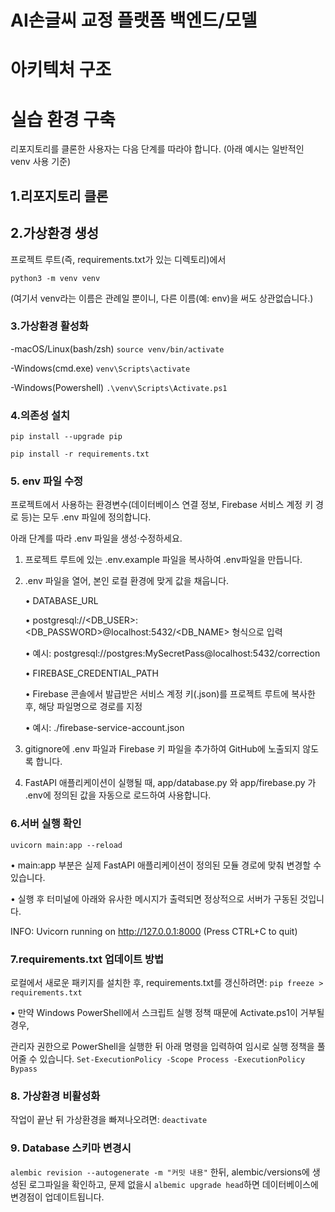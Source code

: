 # AI손글씨 교정 플랫폼 백엔드/모델
# 아키텍처 구조

# 실습 환경 구축
리포지토리를 클론한 사용자는 다음 단계를 따라야 합니다. (아래 예시는 일반적인 venv 사용 기준)
## 1.리포지토리 클론

## 2.가상환경 생성
프로젝트 루트(즉, requirements.txt가 있는 디렉토리)에서<p>
```python3 -m venv venv```
<p>(여기서 venv라는 이름은 관례일 뿐이니, 다른 이름(예: env)을 써도 상관없습니다.)

### 3.가상환경 활성화
-macOS/Linux(bash/zsh)
```source venv/bin/activate```

-Windows(cmd.exe)
```venv\Scripts\activate```

-Windows(Powershell)
```.\venv\Scripts\Activate.ps1```

### 4.의존성 설치
```pip install --upgrade pip```<p>
```pip install -r requirements.txt```

### 5. env 파일 수정
프로젝트에서 사용하는 환경변수(데이터베이스 연결 정보, Firebase 서비스 계정 키 경로 등)는 모두 .env 파일에 정의합니다.<p>
아래 단계를 따라 .env 파일을 생성·수정하세요.<p>

1. 프로젝트 루트에 있는 .env.example 파일을 복사하여 .env파일을 만듭니다.<p>
2. .env 파일을 열어, 본인 로컬 환경에 맞게 값을 채웁니다.<p>
	• DATABASE_URL<p>
	• postgresql://<DB_USER>:<DB_PASSWORD>@localhost:5432/<DB_NAME> 형식으로 입력<p>
	• 예시: postgresql://postgres:MySecretPass@localhost:5432/correction <p>
	• FIREBASE_CREDENTIAL_PATH<p>
	• Firebase 콘솔에서 발급받은 서비스 계정 키(.json)를 프로젝트 루트에 복사한 후, 해당 파일명으로 경로를 지정 <p>
	• 예시: ./firebase-service-account.json<p>

3. gitignore에 .env 파일과 Firebase 키 파일을 추가하여 GitHub에 노출되지 않도록 합니다.<p>

4. FastAPI 애플리케이션이 실행될 때, app/database.py 와 app/firebase.py 가 .env에 정의된 값을 자동으로 로드하여 사용합니다.<p>

### 6.서버 실행 확인
```uvicorn main:app --reload```

• main:app 부분은 실제 FastAPI 애플리케이션이 정의된 모듈 경로에 맞춰 변경할 수 있습니다.<p>
• 실행 후 터미널에 아래와 유사한 메시지가 출력되면 정상적으로 서버가 구동된 것입니다.<p>
INFO: Uvicorn running on http://127.0.0.1:8000 (Press CTRL+C to quit)

### 7.requirements.txt 업데이트 방법
로컬에서 새로운 패키지를 설치한 후, requirements.txt를 갱신하려면:
```pip freeze > requirements.txt```

• 만약 Windows PowerShell에서 스크립트 실행 정책 때문에 Activate.ps1이 거부될 경우,<p> 
관리자 권한으로 PowerShell을 실행한 뒤 아래 명령을 입력하여 임시로 실행 정책을 풀어줄 수 있습니다.
```Set-ExecutionPolicy -Scope Process -ExecutionPolicy Bypass```

### 8. 가상환경 비활성화
작업이 끝난 뒤 가상환경을 빠져나오려면:
```deactivate```

### 9. Database 스키마 변경시
```alembic revision --autogenerate -m "커밋 내용"```
한뒤, alembic/versions에 생성된 로그파일을 확인하고, 문제 없을시
```albemic upgrade head```하면 데이터베이스에 변경점이 업데이트됩니다.
